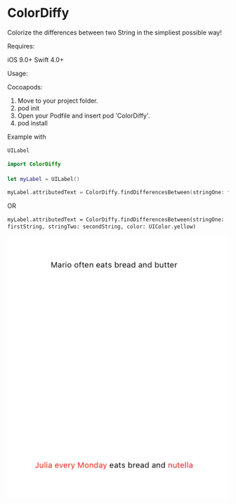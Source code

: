 # ColorDiffy
Colorize the differences between two String in the simpliest possible way!

Requires:

iOS 9.0+
Swift 4.0+

Usage:

Cocoapods:

1) Move to your project folder.
2) pod init
3) Open your Podfile and insert pod 'ColorDiffy'.
4) pod install

Example with 
```swift 
UILabel 
```

```swift
import ColorDiffy

let myLabel = UILabel()
```

```swift 
myLabel.attributedText = ColorDiffy.findDifferencesBetween(stringOne: firstString, stringTwo: secondString)
```

OR

```
myLabel.attributedText = ColorDiffy.findDifferencesBetween(stringOne: firstString, stringTwo: secondString, color: UIColor.yellow)
```

![alt text](https://github.com/alex010x/ColorDiffy/blob/master/example.png)
